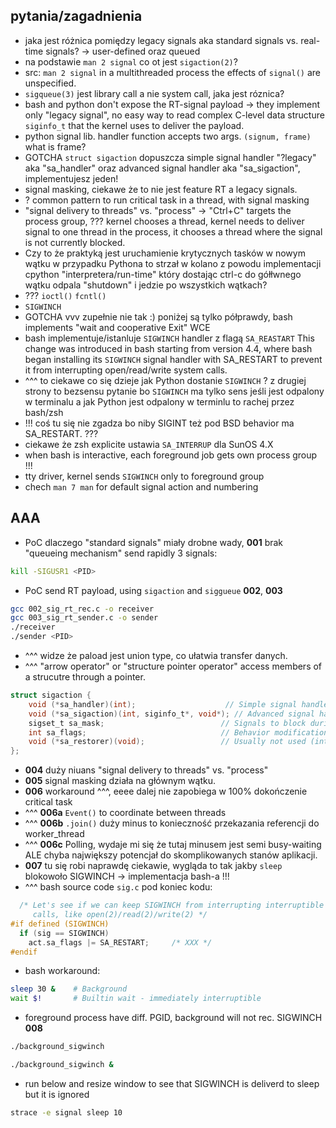 


## pytania/zagadnienia
- jaka jest różnica pomiędzy legacy signals aka standard signals vs. real-time signals? -> user-defined oraz queued
- na podstawie `man 2 signal` co ot jest `sigaction(2)`?
- src: `man 2 signal` in a multithreaded process the effects of `signal()` are unspecified.
- `sigqueue(3)` jest library call a nie system call, jaka jest róznica?
- bash and python don't expose the RT-signal payload -> they implement only "legacy signal", no easy way to read complex C-level data structure `siginfo_t` that the kernel uses to deliver the payload.
- python signal lib. handler function accepts two args. `(signum, frame)` what is frame?
- GOTCHA `struct sigaction` dopuszcza simple signal handler "?legacy" aka "sa_handler" oraz advanced signal handler aka "sa_sigaction", implementujesz jeden!
- signal masking, ciekawe że to nie jest feature RT a legacy signals.
- ? common pattern to run critical task in a thread, with signal masking
- "signal delivery to threads" vs. "process" -> "Ctrl+C" targets the process group, ??? kernel chooses a thread, kernel needs to deliver signal to one thread in the process, it chooses a thread where the signal is not currently blocked.
- Czy to że praktyką jest uruchamienie krytycznych tasków w nowym wątku w przypadku Pythona to strzał w kolano z powodu implementacji cpython "interpretera/run-time" który dostając ctrl-c do gółłwnego wątku odpala "shutdown" i jedzie po wszystkich wątkach?
- ??? `ioctl()` `fcntl()`
- `SIGWINCH`
- GOTCHA vvv zupełnie nie tak :) poniżej są tylko półprawdy, bash implements "wait and cooperative Exit" WCE
- bash implementuje/istanluje `SIGWINCH` handler z flagą `SA_REASTART` This change was introduced in bash starting from version 4.4, where bash began installing its `SIGWINCH` signal handler with SA_RESTART to prevent it from interrupting open/read/write system calls.
- ^^^ to ciekawe co się dzieje jak Python dostanie `SIGWINCH` ? z drugiej strony to bezsensu pytanie bo `SIGWINCH` ma tylko sens jeśli jest odpalony w terminalu a jak Python jest odpalony w terminlu to rachej przez bash/zsh
- !!! coś tu się nie zgadza bo niby SIGINT też pod BSD behavior ma SA_RESTART. ???
- ciekawe że zsh explicite ustawia `SA_INTERRUP` dla SunOS 4.X
- when bash is interactive, each foreground job gets own process group !!! 
- tty driver, kernel sends `SIGWINCH` only to foreground group
- chech `man 7 man` for default signal action and numbering


## AAA
- PoC dlaczego "standard signals" miały drobne wady, **001** brak "queueing mechanism" 
send rapidly 3 signals:
```bash
kill -SIGUSR1 <PID>
```
- PoC send RT payload, using `sigaction` and `siggueue` **002**, **003**
```sh
gcc 002_sig_rt_rec.c -o receiver
gcc 003_sig_rt_sender.c -o sender
./receiver
./sender <PID>
```
- ^^^ widze że paload jest union type, co ułatwia transfer danych.
- ^^^ "arrow operator" or "structure pointer operator" access members of a strucutre through a pointer.
```c
struct sigaction {
    void (*sa_handler)(int);                    // Simple signal handler (one argument)
    void (*sa_sigaction)(int, siginfo_t*, void*); // Advanced signal handler (three arguments)
    sigset_t sa_mask;                          // Signals to block during handler execution
    int sa_flags;                              // Behavior modification flags
    void (*sa_restorer)(void);                 // Usually not used (internal)
};
```
- **004** duży niuans "signal delivery to threads" vs. "process"
- **005** signal masking działa na głównym wątku.
- **006** workaround ^^^, eeee dalej nie zapobiega w 100% dokończenie critical task
- ^^^ **006a** `Event()` to coordinate between threads
- ^^^ **006b** `.join()` duży minus to konieczność przekazania referencji do worker_thread
- ^^^ **006c** Polling, wydaje mi się że tutaj minusem jest semi busy-waiting ALE chyba największy potencjał do skomplikowanych stanów aplikacji.
- **007** tu się robi naprawdę ciekawie, wygląda to tak jakby `sleep` blokowoło SIGWINCH -> implementacja bash-a !!!
- ^^^ bash source code `sig.c` pod koniec kodu:
```c
  /* Let's see if we can keep SIGWINCH from interrupting interruptible system
     calls, like open(2)/read(2)/write(2) */
#if defined (SIGWINCH)
  if (sig == SIGWINCH)
    act.sa_flags |= SA_RESTART;		/* XXX */
#endif
```
- bash workaround:
```bash
sleep 30 &    # Background
wait $!       # Builtin wait - immediately interruptible
```
- foreground process have diff. PGID, background will not rec. SIGWINCH **008**
```sh
./background_sigwinch

./background_sigwinch &
```
- run below and resize window to see that SIGWINCH is deliverd to sleep but it is ignored
```bash
strace -e signal sleep 10
```

